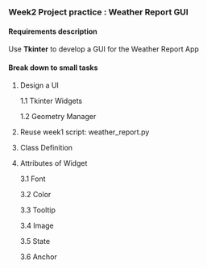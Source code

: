 ### Week2 Project practice : Weather Report GUI

#### Requirements description
    
Use **Tkinter** to develop a GUI for the Weather Report App

#### Break down to small tasks

1. Design a UI
 
    1.1 Tkinter Widgets
    
    1.2 Geometry Manager
2. Reuse week1 script: weather_report.py
3. Class Definition
4. Attributes of Widget

    3.1 Font
    
    3.2 Color
    
    3.3 Tooltip
    
    3.4 Image
    
    3.5 State
    
    3.6 Anchor

